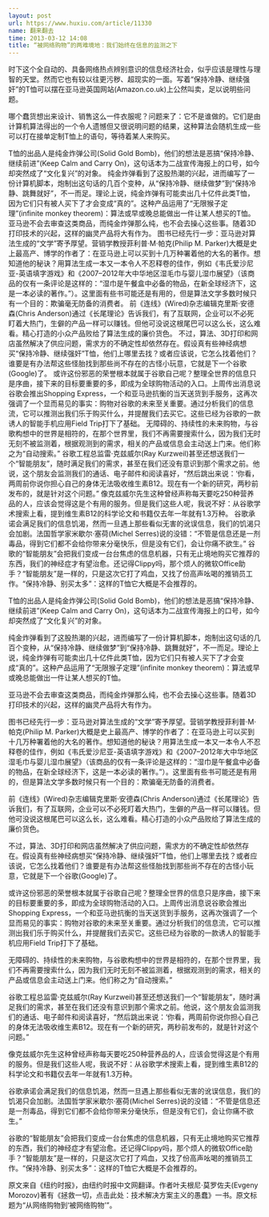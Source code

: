 ```yaml
---
layout: post
url: https://www.huxiu.com/article/11330
name: 翻来翻去
time: 2013-03-12 14:08
title: “被网络购物”的两难境地：我们始终在信息的监测之下
---
```

时下这个全自动的、具备网络热点辨别意识的信息经济社会，似乎应该是理性与理智的天堂。然而它也有较以往更污秽、超现实的一面。写着“保持冷静、继续强奸”的T恤可以摆在亚马逊英国网站(Amazon.co.uk)上公然叫卖，足以说明些问题。

哪个蠢货想出来设计、销售这么一件衣服呢？问题来了：它不是谁做的。它们是由计算机算法得出的一个令人遗憾但又很说明问题的结果，这种算法会随机生成一些可以打在接单定制T恤上的语句，等待着某人来购买。

T恤的出品人是纯金炸弹公司(Solid Gold Bomb)，他们的想法是恶搞“保持冷静、继续前进”(Keep Calm and Carry On)，这句话本为二战宣传海报上的口号，如今却突然成了“文化复兴”的对象。 纯金炸弹看到了这股热潮的兴起，进而编写了一份计算机脚本，炮制出这句话的几百个变种，从“保持冷静、继续做梦”到“保持冷静、跳舞就好”，不一而足。理论上说，纯金炸弹有可能卖出几十亿件此类T恤，因为它们只有被人买下了才会变成“真的”。这种产品运用了“无限猴子定理”(infinite monkey theorem)：算法或早或晚总能做出一件让某人想买的T恤。 亚马逊不会去审查这类商品，而纯金炸弹那么纯，也不会去操心这些事。随着3D打印技术的兴起，这样的幽灵产品将大有作为。 图书已经先行一步：亚马逊对算法生成的“文学”寄予厚望。营销学教授菲利普·M·帕克(Philip M. Parker)大概是史上最高产、博学的作者了：在亚马逊上可以买到十几万种署着他的大名的著作。想知道他的秘诀？用算法生成一本又一本令人不忍释卷的佳作，例如《韦氏爱沙尼亚-英语填字游戏》和《2007–2012年大中华地区湿毛巾与婴儿湿巾展望》（该商品的仅有一条评论是这样的：“湿巾是午餐盒中必备的物品，在新全球经济下，这是一本必读的著作。”）。这里面有些书可能还是有用的，但是算法文学多数时候只有一个目的：欺骗毫无防备的消费者。 前《连线》(Wired)杂志编辑克里斯·安德森(Chris Anderson)通过《长尾理论》告诉我们，有了互联网，企业可以不必死盯着大热门，生僻的产品一样可以赚钱。但他可没说这根尾巴可以这么长，这么难看。精心打造的小众产品败给了算法生成的廉价货色。 不过，算法、3D打印和网店虽然解决了供应问题，需求方的不确定性却依然存在。假设真有些神经病想买“保持冷静、继续强奸”T恤，他们上哪里去找？或者应该说，它怎么找着他们？谁要是有办法帮这些怪胎找到那些尚不存在的古怪小玩意，它就是下一个谷歌(Google)了。 或许这份邪恶的荣誉根本就属于谷歌自己呢？整理全世界的信息只是序曲，接下来的目标要重要的多，即成为全球购物活动的入口。上周传出消息说谷歌会推出Shopping Express，一个和亚马逊抗衡的当天送货到手服务，这再次强调了一个显而易见的事实：购物对谷歌的未来至关重要。通过分析我们的信息流，它可以推测出我们乐于购买什么，并提醒我们去买它。这些已经为谷歌的一款诱人的智能手机应用Field Trip打下了基础。 无障碍的、持续性的未来购物，与谷歌构想中的世界是相符的，在那个世界里，我们不再需要搜索什么，因为我们无时无刻不被监测着，根据观测到的需求，相关的产品或信息会主动送上门来。他们称之为“自动搜索。” 谷歌工程总监雷·克兹威尔(Ray Kurzweil)甚至还想送我们一个“智能朋友”，随时满足我们的需求，甚至在我们还没有意识到那个需求之前。他说，这个朋友会监测我们的通话、电子邮件和阅读喜好，“然后跳出来说：‘你看，两周前你说你担心自己的身体无法吸收维生素B12。现在有一个新的研究，两秒前发布的，就是针对这个问题。” 像克兹威尔先生这种曾经声称每天要吃250种营养品的人，应该会觉得这是个有用的服务。但是我们这些人呢，我说不好：从谷歌学术搜索上看，提到维生素B12的科学论文和书籍仅去年一年就有1.3万种。 谷歌承诺会满足我们的信息饥渴，然而一旦遇上那些看似无害的讹误信息，我们的饥渴只会加剧。法国哲学家米歇尔·塞荷(Michel Serres)说的没错：“不管是信息还是一剂毒品，得到它们都不会给你带来分毫快乐，但是没有它们，会让你痛不欲生。” 谷歌的“智能朋友”会把我们变成一台台焦虑的信息机器，只有无止境地购买它推荐的东西，我们的神经症才有望治愈。还记得Clippy吗，那个烦人的微软Office助手？“智能朋友”是一样的，只是这次它打了鸡血，又找了份高声吆喝的推销员工作。“保持冷静、别买太多”：这样的T恤它大概是不会推荐的。

T恤的出品人是纯金炸弹公司(Solid Gold Bomb)，他们的想法是恶搞“保持冷静、继续前进”(Keep Calm and Carry On)，这句话本为二战宣传海报上的口号，如今却突然成了“文化复兴”的对象。

纯金炸弹看到了这股热潮的兴起，进而编写了一份计算机脚本，炮制出这句话的几百个变种，从“保持冷静、继续做梦”到“保持冷静、跳舞就好”，不一而足。理论上说，纯金炸弹有可能卖出几十亿件此类T恤，因为它们只有被人买下了才会变成“真的”。这种产品运用了“无限猴子定理”(infinite monkey theorem)：算法或早或晚总能做出一件让某人想买的T恤。

亚马逊不会去审查这类商品，而纯金炸弹那么纯，也不会去操心这些事。随着3D打印技术的兴起，这样的幽灵产品将大有作为。

图书已经先行一步：亚马逊对算法生成的“文学”寄予厚望。营销学教授菲利普·M·帕克(Philip M. Parker)大概是史上最高产、博学的作者了：在亚马逊上可以买到十几万种署着他的大名的著作。想知道他的秘诀？用算法生成一本又一本令人不忍释卷的佳作，例如《韦氏爱沙尼亚-英语填字游戏》和《2007–2012年大中华地区湿毛巾与婴儿湿巾展望》（该商品的仅有一条评论是这样的：“湿巾是午餐盒中必备的物品，在新全球经济下，这是一本必读的著作。”）。这里面有些书可能还是有用的，但是算法文学多数时候只有一个目的：欺骗毫无防备的消费者。

前《连线》(Wired)杂志编辑克里斯·安德森(Chris Anderson)通过《长尾理论》告诉我们，有了互联网，企业可以不必死盯着大热门，生僻的产品一样可以赚钱。但他可没说这根尾巴可以这么长，这么难看。精心打造的小众产品败给了算法生成的廉价货色。

不过，算法、3D打印和网店虽然解决了供应问题，需求方的不确定性却依然存在。假设真有些神经病想买“保持冷静、继续强奸”T恤，他们上哪里去找？或者应该说，它怎么找着他们？谁要是有办法帮这些怪胎找到那些尚不存在的古怪小玩意，它就是下一个谷歌(Google)了。

或许这份邪恶的荣誉根本就属于谷歌自己呢？整理全世界的信息只是序曲，接下来的目标要重要的多，即成为全球购物活动的入口。上周传出消息说谷歌会推出Shopping Express，一个和亚马逊抗衡的当天送货到手服务，这再次强调了一个显而易见的事实：购物对谷歌的未来至关重要。通过分析我们的信息流，它可以推测出我们乐于购买什么，并提醒我们去买它。这些已经为谷歌的一款诱人的智能手机应用Field Trip打下了基础。

无障碍的、持续性的未来购物，与谷歌构想中的世界是相符的，在那个世界里，我们不再需要搜索什么，因为我们无时无刻不被监测着，根据观测到的需求，相关的产品或信息会主动送上门来。他们称之为“自动搜索。”

谷歌工程总监雷·克兹威尔(Ray Kurzweil)甚至还想送我们一个“智能朋友”，随时满足我们的需求，甚至在我们还没有意识到那个需求之前。他说，这个朋友会监测我们的通话、电子邮件和阅读喜好，“然后跳出来说：‘你看，两周前你说你担心自己的身体无法吸收维生素B12。现在有一个新的研究，两秒前发布的，就是针对这个问题。”

像克兹威尔先生这种曾经声称每天要吃250种营养品的人，应该会觉得这是个有用的服务。但是我们这些人呢，我说不好：从谷歌学术搜索上看，提到维生素B12的科学论文和书籍仅去年一年就有1.3万种。

谷歌承诺会满足我们的信息饥渴，然而一旦遇上那些看似无害的讹误信息，我们的饥渴只会加剧。法国哲学家米歇尔·塞荷(Michel Serres)说的没错：“不管是信息还是一剂毒品，得到它们都不会给你带来分毫快乐，但是没有它们，会让你痛不欲生。”

谷歌的“智能朋友”会把我们变成一台台焦虑的信息机器，只有无止境地购买它推荐的东西，我们的神经症才有望治愈。还记得Clippy吗，那个烦人的微软Office助手？“智能朋友”是一样的，只是这次它打了鸡血，又找了份高声吆喝的推销员工作。“保持冷静、别买太多”：这样的T恤它大概是不会推荐的。

原文来自《纽约时报》，由纽约时报中文网翻译。作者叶夫根尼·莫罗佐夫(Evgeny Morozov)著有《拯救一切，点击此处：技术解决方案主义的愚蠢》一书。原文标题为“从网络购物到‘被网络购物’”。

